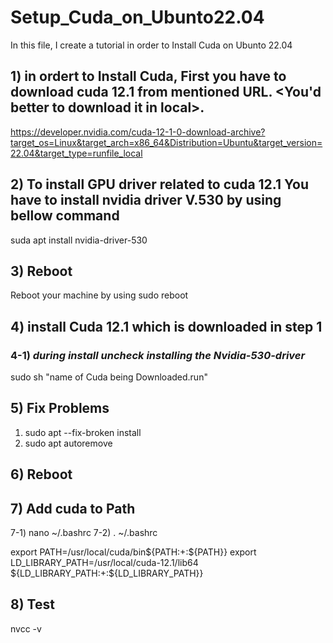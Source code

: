 # Setup_Cuda_on_Ubunto22.04

In this file, I create a tutorial in order to Install Cuda on Ubunto 22.04

## 1) in ordert to Install Cuda, First you have to download cuda 12.1 from mentioned URL. <You'd better to download it in local>.

https://developer.nvidia.com/cuda-12-1-0-download-archive?target_os=Linux&target_arch=x86_64&Distribution=Ubuntu&target_version=22.04&target_type=runfile_local

## 2) To install GPU driver related to cuda 12.1 You have to install nvidia driver V.530 by using bellow command
suda apt install nvidia-driver-530

## 3) Reboot
Reboot your machine by using
sudo reboot

## 4) install Cuda 12.1 which is downloaded in step 1
### 4-1) *during install uncheck installing the Nvidia-530-driver*
sudo sh "name of Cuda being Downloaded.run"


## 5) Fix Problems
1) sudo apt --fix-broken install
2) sudo apt autoremove

## 6) Reboot

## 7) Add cuda to Path
7-1) nano ~/.bashrc
7-2) . ~/.bashrc

export PATH=/usr/local/cuda/bin${PATH:+:${PATH}}
export LD_LIBRARY_PATH=/usr/local/cuda-12.1/lib64\
                         ${LD_LIBRARY_PATH:+:${LD_LIBRARY_PATH}}

## 8) Test
nvcc -v

